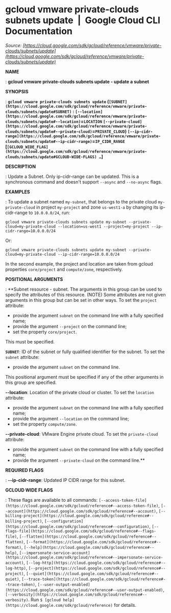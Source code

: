 # gcloud vmware private-clouds subnets update  |  Google Cloud CLI Documentation

*Source: [https://cloud.google.com/sdk/gcloud/reference/vmware/private-clouds/subnets/update](https://cloud.google.com/sdk/gcloud/reference/vmware/private-clouds/subnets/update)*

**NAME**

: **gcloud vmware private-clouds subnets update - update a subnet**

**SYNOPSIS**

: **`gcloud vmware private-clouds subnets update` (`[SUBNET](https://cloud.google.com/sdk/gcloud/reference/vmware/private-clouds/subnets/update#SUBNET)` : `[--location](https://cloud.google.com/sdk/gcloud/reference/vmware/private-clouds/subnets/update#--location)`=`LOCATION` `[--private-cloud](https://cloud.google.com/sdk/gcloud/reference/vmware/private-clouds/subnets/update#--private-cloud)`=`PRIVATE_CLOUD`) `[--ip-cidr-range](https://cloud.google.com/sdk/gcloud/reference/vmware/private-clouds/subnets/update#--ip-cidr-range)`=`IP_CIDR_RANGE` [`[GCLOUD_WIDE_FLAG](https://cloud.google.com/sdk/gcloud/reference/vmware/private-clouds/subnets/update#GCLOUD-WIDE-FLAGS) …`]**

**DESCRIPTION**

: Update a Subnet. Only ip-cidr-range can be updated. This is a synchronous
command and doesn't support `--async` and `--no-async`
flags.

**EXAMPLES**

: To update a subnet named `my-subnet`, that belongs to the private
cloud `my-private-cloud` in project `my-project` and zone
`us-west1-a` by changing its ip-cidr-range to
`10.0.0.0/24`, run:

```
gcloud vmware private-clouds subnets update my-subnet --private-cloud=my-private-cloud --location=us-west1 --project=my-project --ip-cidr-range=10.0.0.0/24
```

Or:

```
gcloud vmware private-clouds subnets update my-subnet --private-cloud=my-private-cloud --ip-cidr-range=10.0.0.0/24
```

In the second example, the project and location are taken from gcloud properties
`core/project` and `compute/zone`, respectively.

**POSITIONAL ARGUMENTS**

: **Subnet resource - subnet. The arguments in this group can be used to specify the
attributes of this resource. (NOTE) Some attributes are not given arguments in
this group but can be set in other ways.
To set the `project` attribute:

- provide the argument `subnet` on the command line with a fully
specified name;
- provide the argument `--project` on the command line;
- set the property `core/project`.

This must be specified.

**`SUBNET`**:
ID of the subnet or fully qualified identifier for the subnet.
To set the `subnet` attribute:

- provide the argument `subnet` on the command line.

This positional argument must be specified if any of the other arguments in this
group are specified.

**--location**:
Location of the private cloud or cluster.
To set the `location` attribute:

- provide the argument `subnet` on the command line with a fully
specified name;
- provide the argument `--location` on the command line;
- set the property `compute/zone`.

**--private-cloud**:
VMware Engine private cloud.
To set the `private-cloud` attribute:

- provide the argument `subnet` on the command line with a fully
specified name;
- provide the argument `--private-cloud` on the command line.**

**REQUIRED FLAGS**

: **--ip-cidr-range**:
Updated IP CIDR range for this subnet.

**GCLOUD WIDE FLAGS**

: These flags are available to all commands: `[--access-token-file](https://cloud.google.com/sdk/gcloud/reference#--access-token-file)`,
`[--account](https://cloud.google.com/sdk/gcloud/reference#--account)`, `[--billing-project](https://cloud.google.com/sdk/gcloud/reference#--billing-project)`,
`[--configuration](https://cloud.google.com/sdk/gcloud/reference#--configuration)`,
`[--flags-file](https://cloud.google.com/sdk/gcloud/reference#--flags-file)`,
`[--flatten](https://cloud.google.com/sdk/gcloud/reference#--flatten)`, `[--format](https://cloud.google.com/sdk/gcloud/reference#--format)`, `[--help](https://cloud.google.com/sdk/gcloud/reference#--help)`, `[--impersonate-service-account](https://cloud.google.com/sdk/gcloud/reference#--impersonate-service-account)`,
`[--log-http](https://cloud.google.com/sdk/gcloud/reference#--log-http)`,
`[--project](https://cloud.google.com/sdk/gcloud/reference#--project)`, `[--quiet](https://cloud.google.com/sdk/gcloud/reference#--quiet)`, `[--trace-token](https://cloud.google.com/sdk/gcloud/reference#--trace-token)`, `[--user-output-enabled](https://cloud.google.com/sdk/gcloud/reference#--user-output-enabled)`,
`[--verbosity](https://cloud.google.com/sdk/gcloud/reference#--verbosity)`.
Run `$ [gcloud help](https://cloud.google.com/sdk/gcloud/reference)` for details.